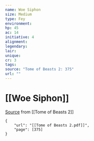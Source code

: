 ```yaml
---
name: Woe Siphon
size: Medium
type: Fey
environment: 
hp: 45
ac: 14
initiative: 4
alignment: 
legendary: 
lair: 
unique: 
cr: 3
tags: 
source: "Tome of Beasts 2: 375"
url: ""
---
```

# [[Woe Siphon]]

[Source](zotero://open-pdf/library/items/9UQIAB6R?page=375) from [[Tome of Beasts 2]]

```pdf
{
	"url": "[[Tome of Beasts 2.pdf]]",
	"page": [375]
}
```

